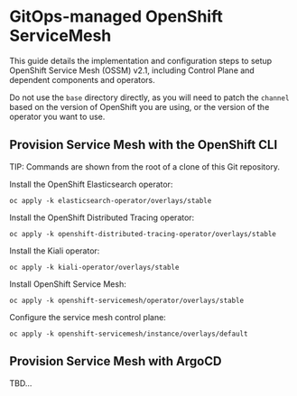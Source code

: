 # GitOps-managed OpenShift ServiceMesh

This guide details the implementation and configuration steps to setup OpenShift Service Mesh (OSSM) v2.1, including Control Plane and dependent components and operators.

Do not use the `base` directory directly, as you will need to patch the `channel` based on the version of OpenShift you are using, or the version of the operator you want to use.

## Provision Service Mesh with the OpenShift CLI

TIP: Commands are shown from the root of a clone of this Git repository.

Install the OpenShift Elasticsearch operator:

```
oc apply -k elasticsearch-operator/overlays/stable
```

Install the OpenShift Distributed Tracing operator:

```
oc apply -k openshift-distributed-tracing-operator/overlays/stable
```

Install the Kiali operator:

```
oc apply -k kiali-operator/overlays/stable
```

Install OpenShift Service Mesh:

```
oc apply -k openshift-servicemesh/operator/overlays/stable
```

Configure the service mesh control plane:

```
oc apply -k openshift-servicemesh/instance/overlays/default
```

## Provision Service Mesh with ArgoCD

TBD...
